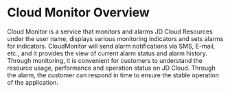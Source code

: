 
# Cloud Monitor Overview

Cloud Monitor is a service that monitors and alarms JD Cloud Resources under the user name, displays various monitoring indicators and sets alarms for indicators. CloudMonitor will send alarm notifications via SMS, E-mail, etc., and it provides the view of current alarm status and alarm history. Through monitoring, it is convenient for customers to understand the resource usage, performance and operation status on JD Cloud. Through the alarm, the customer can respond in time to ensure the stable operation of the application.

